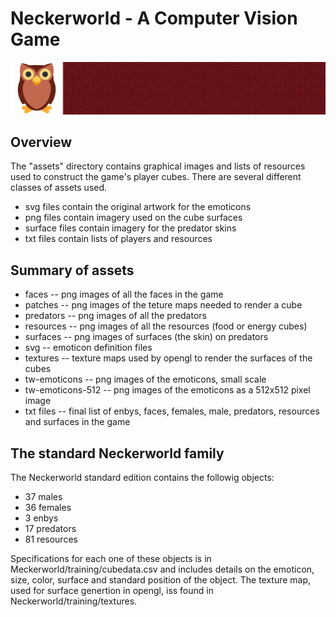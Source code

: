 # Neckerworld - A Computer Vision Game

![Neckerworld Texture Example](textures/1f989-texture.png)

## Overview

The "assets" directory contains graphical images and lists of resources used to construct the game's player cubes.
There are several different classes of assets used.

* svg files contain the original artwork for the emoticons
* png files contain imagery used on the cube surfaces
* surface files contain imagery for the predator skins
* txt files contain lists of players and resources

## Summary of assets

* faces -- png images of all the faces in the game
* patches -- png images of the teture maps needed to render a cube
* predators -- png images of all the predators
* resources -- png images of all the resources (food or energy cubes)
* surfaces -- png images of surfaces (the skin) on predators
* svg -- emoticon definition files
* textures -- texture maps used by opengl to render the surfaces of the cubes
* tw-emoticons -- png images of the emoticons, small scale
* tw-emoticons-512 -- png images of the emoticons as a 512x512 pixel image
* txt files -- final list of enbys, faces, females, male, predators, resources and  surfaces in the game

## The standard Neckerworld family

The Neckerworld standard edition contains the followig objects:

* 37 males
* 36 females
*  3 enbys
* 17 predators
* 81 resources

Specifications for each one of these objects is in Meckerworld/training/cubedata.csv and includes details on the emoticon, size, color, surface and standard position of the object.
The texture map, used for surface genertion in opengl, iss found in Neckerworld/training/textures.

